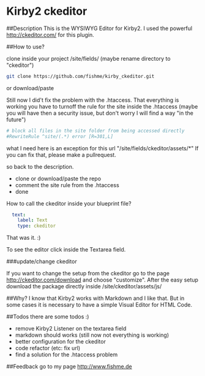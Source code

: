 # Kirby2 ckeditor

##Description
This is the WYSIWYG Editor for Kirby2.
I used the powerful <http://ckeditor.com/> for this plugin.

##How to use?

clone inside your project /site/fields/ (maybe rename directory to "ckeditor")

```bash
git clone https://github.com/fishme/kirby_ckeditor.git
```
or download/paste 

Still now I did't fix the problem with the .htaccess. 
That everything is working you have to turnoff the rule for the site inside the .htaccess (maybe you will have then a security issue, but don't worry I will find a way "in the future")

```bash
# block all files in the site folder from being accessed directly
#RewriteRule ^site/(.*) error [R=301,L]
```
what I need here is an exception for this url
"/site/fields/ckeditor/assets/*"
If you can fix that, please make a pullrequest.

so back to the description.

* clone or download/paste the repo
* comment the site rule from the .htaccess
* done

How to call the ckeditor inside your blueprint file?

```yaml
  text:
    label: Text
    type: ckeditor
```

That was it. :)

To see the editor click inside the Textarea field.

###update/change ckeditor

If you want to change the setup from the ckeditor go to the page <http://ckeditor.com/download> and choose "customize". After the easy setup download the package directly inside /site/ckeditor/assets/js/

##Why?
I know that Kirby2 works with Markdown and I like that. But in some cases it is necessary to have a simple Visual Editor for HTML Code.

##Todos
there are some todos :)

* remove Kirby2 Listener on the textarea field
* markdown should works (still now not everything is working)
* better configuration for the ckeditor
* code refactor (etc: fix url)
* find a solution for the .htaccess problem

##Feedback
go to my page <http://www.fishme.de>